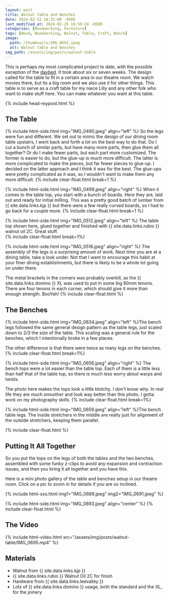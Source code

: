 ```yaml
---
layout: post
title: Walnut Table and Benches
date: 2024-02-22 18:32:00 -0500
last_modified_at: 2024-02-25 18:59:24 -0500
categories: [Woodworking, Furniture]
tags: [Wood, Woodworking, Walnut, Table, Craft, Bench]
image:
  path: /thumbnails/IMG_0693.jpeg
  alt: Walnut Table and Benches
img_path: /assets/img/posts/walnut-table
---
```


This is perhaps my most complicated project to date, with the possible exception of the [daybed](/posts/daybed).  It took about six or seven weeks.  The design called for the table to fit in a certain area in our theatre room.  We watch movies there, but its a big room and we also use it for other things.  This table is to serve as a craft table for my niece Lilly and any other folk who want to make stuff here.  You can make whatever you want at this table.

{% include head-mypost.html %}

## The Table

{% include html-side.html img="IMG_0490.jpeg" align="left" %}
So the legs were fun and different.  We set out to mimic the design of our dining room table upstairs, I went back and forth a lot on the best way to do that.  Do I cut a bunch of similar parts, but have many more parts, then glue them all together?  Or do I make fewer parts, but each part more customized.  The former is easier to do, but the glue-up is much more difficult.  The latter is more complicated to make the pieces, but far fewer pieces to glue-up.  I decided on the latter approach and I think it was for the best.  The glue-ups were pretty complicated as it was, so I wouldn't want to make them any more difficult.
{% include clear-float.html break=1 %}

{% include html-side.html img="IMG_0499.jpeg" align="right" %}
When it comes to the table top, you start with a bunch of boards.  Here they are, laid out and ready for initial milling.  This was a pretty good batch of lumber from {{ site.data.links.kjp }} but there were a few really curved boards, so I had to go back for a couple more.
{% include clear-float.html  break=1 %}

{% include html-side.html img="IMG_0512.jpeg" align="left" %}
The table top shown here, glued together and finished with {{ site.data.links.rubio }} walnut oil 2C.  Great stuff.  
{% include clear-float.html break=1%}

{% include html-side.html img="IMG_0516.jpeg" align="right" %}
The assembly of the legs is a surprising amount of work.  Next time you are at a dining table, take a look under.  Not that I want to encourage this habit at your finer dining establishments, but there is likely to be a whole lot going on under there.  

The metal brackets in the corners was probably overkill, as the {{ site.data.links.domino }} XL was used to put in some big 80mm tenons.  There are four tenons in each corner, which should give it more than enough strength.  BooYah!
{% include clear-float.html %}

## The Benches

{% include html-side.html img="IMG_0634.jpeg" align="left" %}The bench legs followed the same general design pattern as the table legs, just scaled down to 2/3 the size of the table.  This scaling was a general rule for the benches, which I intentionally broke in a few places.

The other difference is that there were twice as many legs on the benches.
{% include clear-float.html break=1%}

{% include html-side.html img="IMG_0656.jpeg" align="right" %} The bench tops were a lot easier than the table top.  Each of them is a little less than half that of the table top, so there is much less worry about warps and twists.

The photo here makes the tops look a little blotchy.  I don't know why.  In real life they are much smoother and look way better than this photo.  I gotta work on my photography skills.
{% include clear-float.html break=1%}

{% include html-side.html img="IMG_0659.jpeg" align="left" %}The bench table legs.  The inside stretchers in the middle are really just for alignment of the outside stretchers, keeping them parallel.

{% include clear-float.html %}

## Putting It All Together

So you put the tops on the legs of both the tables and the two benches, assembled with some funky z-clips to avoid any expansion and contraction issues, and then you bring it all together and you have this.

Here is a mini photo gallery of the table and benches setup in our theatre room.  Click on a pic to zoom in for details if you are so inclined.

{% include html-sxs.html img1="IMG_0689.jpeg" img2="IMG_0691.jpeg" %}

{% include html-side.html img="IMG_0693.jpeg" align="center" %}
{% include clear-float.html %}

## The Video

{% include html-video.html src="/assets/img/posts/walnut-table/IMG_0695.mp4" %}

## Materials

- Walnut from {{ site.data.links.kjp }}
- {{ site.data.links.rubio }} Walnut Oil 2C for finish
- Hardware from {{ site.data.links.leevalley }}
- Lots of {{ site.data.links.domino }} usage, both the standard and the XL, for the joinery
